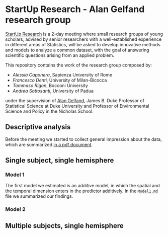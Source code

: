 # StartUp Research - Alan Gelfand research group

[StartUp Research](http://www.congressi.unisi.it/startupresearch/) is a 2-day meeting where small research groups of young scholars, advised by senior researchers with a well-established experience in different areas of Statistics, will be asked to develop innovative methods and models to analyze a common dataset, with the goal of answering scientific questions arising from an applied problem. 

This repository contains the work of the research group composed by:

* *Alessia Caponera*, Sapienza University of Rome
* *Francesco Denti*, University of Milan-Bicocca
* *Tommaso Rigon*, Bocconi University
* *Andrea Sottosanti*, University of Padua

under the supervision of [Alan Gelfand](http://www2.stat.duke.edu/~alan/), James B. Duke Professor of Statistical Science at Duke University and Professor of Environmental Science and Policy in the Nicholas School. 

## Descriptive analysis

Before the meeting we started to collect general impression about the data, which are summarized [in a pdf document](https://github.com/tommasorigon/StartUpResearch/blob/master/Descriptive_Analysis.pdf).

## Single subject, single hemisphere

### Model 1

The first model we estimated is an additive model, in which the spatial and the temporal dimension enters in the predictor additively. In the [`Model1.md`](https://github.com/tommasorigon/StartUpResearch/blob/master/Models/Model1.md) file we summarized our findings.

### Model 2

## Multiple subjects, single hemisphere
